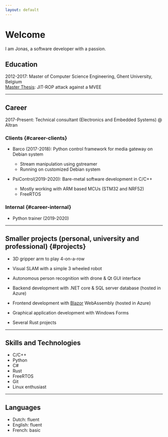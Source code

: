 ```yaml
---
layout: default
---
```

# Welcome
I am Jonas, a software developer with a passion.

## Education
2012-2017: Master of Computer Science Engineering, Ghent University, Belgium
<br>
[Master Thesis](thesis): JIT-ROP attack against a MVEE

------

## Career
2017-Present: Technical consultant (Electronics and Embedded Systems) @ Altran

### Clients {#career-clients}
* Barco (2017-2018):
  Python control framework for media gateway on Debian system
  + Stream manipulation using gstreamer
  + Running on customized Debian system

* PsiControl(2019-2020):
  Bare-metal software development in C/C++
  + Mostly working with ARM based MCUs (STM32 and NRF52)
  + FreeRTOS

### Internal {#career-internal}
- Python trainer (2019-2020)

------

## Smaller projects (personal, university and professional) {#projects}
* 3D gripper arm to play 4-on-a-row
* Visual SLAM with a simple 3 wheeled robot
* Autonomous person recognition with drone & Qt GUI interface

* Backend development with .NET core & SQL server database (hosted in Azure)
* Frontend development with [Blazor](https://docs.microsoft.com/en-us/aspnet/core/blazor) WebAssembly (hosted in Azure)
* Graphical application development with Windows Forms

* Several Rust projects

------

## Skills and Technologies
* C/C++
* Python
* C#
* Rust
* FreeRTOS
* Git
* Linux enthusiast

------

## Languages
* Dutch: fluent
* English: fluent
* French: basic
